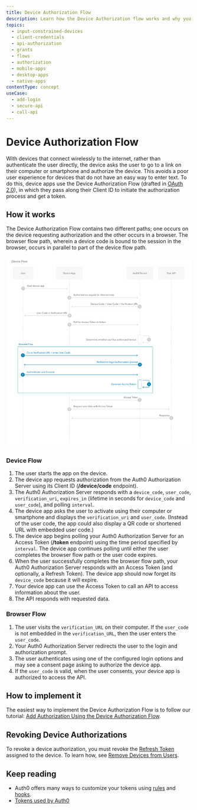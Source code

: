 ```yaml
---
title: Device Authorization Flow
description: Learn how the Device Authorization flow works and why you should use it for input-constrained devices, such as smart TVs and media consoles. For use with native apps.
topics:
  - input-constrained-devices
  - client-credentials
  - api-authorization
  - grants
  - flows
  - authorization
  - mobile-apps
  - desktop-apps
  - native-apps
contentType: concept
useCase:
  - add-login
  - secure-api
  - call-api
---
```

# Device Authorization Flow

With devices that connect wirelessly to the internet, rather than authenticate the user directly, the device asks the user to go to a link on their computer or smartphone and authorize the device. This avoids a poor user experience for devices that do not have an easy way to enter text. To do this, device apps use the Device Authorization Flow (drafted in [OAuth 2.0](https://tools.ietf.org/html/draft-ietf-oauth-device-flow-15)), in which they pass along their Client ID to initiate the authorization process and get a token.

## How it works

The Device Authorization Flow contains two different paths; one occurs on the device requesting authorization and the other occurs in a browser. The browser flow path, wherein a device code is bound to the session in the browser, occurs in parallel to part of the device flow path.

![Device Authorization Sequence](/media/articles/flows/concepts/auth-sequence-device-auth.png)

### Device Flow

1. The user starts the app on the device.
2. The device app requests authorization from the Auth0 Authorization Server using its Client ID (**/device/code** endpoint).
3. The Auth0 Authorization Server responds with a `device_code`, `user_code`, `verification_uri`, `expires_in` (lifetime in seconds for `device_code` and `user_code`), and polling `interval`.
4.  The device app asks the user to activate using their computer or smartphone and displays the `verification_uri` and `user_code`. (Instead of the user code, the app could also display a QR code or shortened URL with embedded user code.)
5. The device app begins polling your Auth0 Authorization Server for an Access Token (**/token** endpoint) using the time period specified by `interval`. The device app continues polling until either the user completes the browser flow path or the user code expires.
6. When the user successfully completes the browser flow path, your Auth0 Authorization Server responds with an Access Token (and optionally, a Refresh Token). The device app should now forget its `device_code` because it will expire.
7. Your device app can use the Access Token to call an API to access information about the user.
8. The API responds with requested data.

### Browser Flow

1. The user visits the `verification_URL` on their computer. If the `user_code` is not embedded in the `verification_URL`, then the user enters the `user_code`.
2. Your Auth0 Authorization Server redirects the user to the login and authorization prompt.
3. The user authenticates using one of the configured login options and may see a consent page asking to authorize the device app.
4. If the `user_code` is valid, when the user consents, your device app is authorized to access the API.

## How to implement it

The easiest way to implement the Device Authorization Flow is to follow our tutorial: [Add Authorization Using the Device Authorization Flow](/flows/guides/device-auth/add-auth-device-auth).

## Revoking Device Authorizations

To revoke a device authorization, you must revoke the [Refresh Token](/tokens/refresh-token/current#revoke-a-refresh-token) assigned to the device. To learn how, see [Remove Devices from Users](/dashboard/guides/users/remove-devices-users).

## Keep reading

- Auth0 offers many ways to customize your tokens using [rules](/rules) and [hooks](/hooks).
- [Tokens used by Auth0](/tokens)

